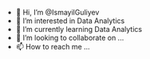 - 👋 Hi, I’m @IsmayilGuliyev
- 👀 I’m interested in Data Analytics
- 🌱 I’m currently learning Data Analytics
- 💞️ I’m looking to collaborate on ...
- 📫 How to reach me ...

<!---
IsmayilGuliyev/IsmayilGuliyev is a ✨ special ✨ repository because its `README.md` (this file) appears on your GitHub profile.
You can click the Preview link to take a look at your changes.
--->
